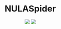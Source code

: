 <h1 align="center">
  NULASpider
</h1>

<p align="center">
  <a href="http://docs.nulaspider.nulastudio.org/"><img src="https://img.shields.io/badge/docs-docs.nulaspider.nulastudio.org-green.svg"></a>
  <a href="https://gitter.im/nulastudio/NULASpider"><img src="https://badges.gitter.im/nulastudio/NULASpider.svg"></a>
</p>
